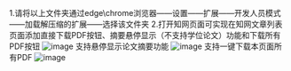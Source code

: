 1.请将以上文件夹通过edge\chrome浏览器——设置——扩展——开发人员模式——加载解压缩的扩展——选择该文件夹
2.打开知网页面可实现在知网文章列表页面添加直接下载PDF按钮、摘要悬停显示（不支持学位论文）功能和下载所有PDF按钮
![image](https://github.com/user-attachments/assets/4059ac22-197e-48b7-b60c-7d47b0575ae6)
支持悬停显示论文摘要功能
![image](https://github.com/user-attachments/assets/f534203b-4e21-4ccb-b295-0c6e5c4bec10)
支持一键下载本页面所有PDF
![image](https://github.com/user-attachments/assets/9bb9d557-0db8-4629-844f-a9368130930f)


